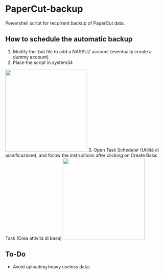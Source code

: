 # PaperCut-backup
Powershell script for recurrent backup of PaperCut data.

## How to schedule the automatic backup
 1. Modify the .bat file to add a NASSUZ account (eventually create a dummy account)
 2. Place the script in system34
<img src="https://i.ibb.co/q0zx6bd/1.png" height="256">
 3. Open Task Scheduler (Utilità di pianificazione), and follow the instructions after clicking on Create Basic Task (Crea attività di base)
<img src="https://i.ibb.co/JxxbqH4/2.png" height="256">

## To-Do
 - Avoid uploading heavy useless data;
